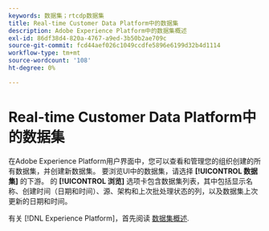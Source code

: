 ```yaml
---
keywords: 数据集；rtcdp数据集
title: Real-time Customer Data Platform中的数据集
description: Adobe Experience Platform中的数据集概述
exl-id: 86df38d4-820a-4767-a9ed-3b50b2ae709c
source-git-commit: fcd44aef026c1049ccdfe5896e6199d32b4d1114
workflow-type: tm+mt
source-wordcount: '108'
ht-degree: 0%

---
```


# Real-time Customer Data Platform中的数据集

在Adobe Experience Platform用户界面中，您可以查看和管理您的组织创建的所有数据集，并创建新数据集。 要浏览UI中的数据集，请选择 **[!UICONTROL 数据集]** 的下游。 的 **[!UICONTROL 浏览]** 选项卡包含数据集列表，其中包括显示名称、创建时间（日期和时间）、源、架构和上次批处理状态的列，以及数据集上次更新的日期和时间。

有关 [!DNL Experience Platform]，首先阅读 [数据集概述](../../catalog/datasets/overview.md).
